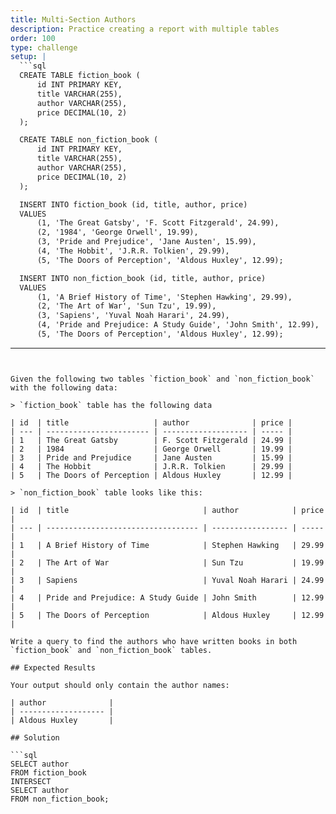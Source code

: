 ```yaml
---
title: Multi-Section Authors
description: Practice creating a report with multiple tables
order: 100
type: challenge
setup: |
  ```sql
  CREATE TABLE fiction_book (
      id INT PRIMARY KEY,
      title VARCHAR(255),
      author VARCHAR(255),
      price DECIMAL(10, 2)
  );

  CREATE TABLE non_fiction_book (
      id INT PRIMARY KEY,
      title VARCHAR(255),
      author VARCHAR(255),
      price DECIMAL(10, 2)
  );

  INSERT INTO fiction_book (id, title, author, price)
  VALUES 
      (1, 'The Great Gatsby', 'F. Scott Fitzgerald', 24.99),
      (2, '1984', 'George Orwell', 19.99),
      (3, 'Pride and Prejudice', 'Jane Austen', 15.99),
      (4, 'The Hobbit', 'J.R.R. Tolkien', 29.99),
      (5, 'The Doors of Perception', 'Aldous Huxley', 12.99);

  INSERT INTO non_fiction_book (id, title, author, price)
  VALUES 
      (1, 'A Brief History of Time', 'Stephen Hawking', 29.99),
      (2, 'The Art of War', 'Sun Tzu', 19.99),
      (3, 'Sapiens', 'Yuval Noah Harari', 24.99),
      (4, 'Pride and Prejudice: A Study Guide', 'John Smith', 12.99),
      (5, 'The Doors of Perception', 'Aldous Huxley', 12.99);
  ```
---
```


Given the following two tables `fiction_book` and `non_fiction_book` with the following data:

> `fiction_book` table has the following data

| id  | title                   | author              | price |
| --- | ----------------------- | ------------------- | ----- |
| 1   | The Great Gatsby        | F. Scott Fitzgerald | 24.99 |
| 2   | 1984                    | George Orwell       | 19.99 |
| 3   | Pride and Prejudice     | Jane Austen         | 15.99 |
| 4   | The Hobbit              | J.R.R. Tolkien      | 29.99 |
| 5   | The Doors of Perception | Aldous Huxley       | 12.99 |

> `non_fiction_book` table looks like this:

| id  | title                              | author            | price |
| --- | ---------------------------------- | ----------------- | ----- |
| 1   | A Brief History of Time            | Stephen Hawking   | 29.99 |
| 2   | The Art of War                     | Sun Tzu           | 19.99 |
| 3   | Sapiens                            | Yuval Noah Harari | 24.99 |
| 4   | Pride and Prejudice: A Study Guide | John Smith        | 12.99 |
| 5   | The Doors of Perception            | Aldous Huxley     | 12.99 |

Write a query to find the authors who have written books in both `fiction_book` and `non_fiction_book` tables. 

## Expected Results

Your output should only contain the author names:

| author              |
| ------------------- |
| Aldous Huxley       |

## Solution

```sql
SELECT author
FROM fiction_book
INTERSECT
SELECT author
FROM non_fiction_book;
```